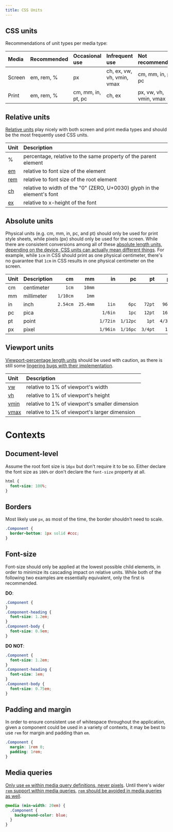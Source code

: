 ```yaml
---
title: CSS Units
---
```


## CSS units
Recommendations of unit types per media type:

| Media | Recommended | Occasional use | Infrequent use | Not recommended |
| :--- | :--- | :--- | :--- | :--- |
| Screen | em, rem, % | px | ch, ex, vw, vh, vmin, vmax | cm, mm, in, pt, pc |
| Print | em, rem, % | cm, mm, in, pt, pc | ch, ex | px, vw, vh, vmin, vmax |
## Relative units
[Relative units](http://www.w3.org/TR/css3-values/#font-relative-lengths)
play nicely with both screen and print media types and should be
the most frequently used CSS units.

| Unit | Description |
| :--- | :--- | 
| % | percentage, relative to the same property of the parent element |
| [em](http://www.w3.org/TR/css3-values/#em-unit) | relative to font size of the element |
| [rem](http://www.w3.org/TR/css3-values/#rem-unit) | relative to font size of the root element |
| [ch](http://www.w3.org/TR/css3-values/#ch-unit) | relative to width of the "0" (ZERO, U+0030) glyph in the element's font |
| [ex](http://www.w3.org/TR/css3-values/#ex-unit) | relative to x-height of the font |
## Absolute units
Physical units (e.g. cm, mm, in, pc, and pt)
should only be used for print style sheets,
while pixels (px) should only be used for the screen.
While there are consistent conversions among all of these
[absolute length units](http://www.w3.org/TR/css3-values/#absolute-lengths),
[depending on the device, CSS units can actually mean different things](http://omnicognate.wordpress.com/2013/01/07/in-css-px-is-not-an-angular-measurement-and-it-is-not-non-linear/).
For example, while `1cm` in CSS should print as one physical centimeter,
there's no guarantee that `1cm` in CSS results in one physical centimeter
on the screen.

Unit | Description | cm | mm | in | pc | pt | px
:--- | :--- | ---: | ---: | ---: | ---: | ---: | ---:
cm | centimeter | `1cm` | `10mm` | | | |
mm | millimeter | `1/10cm` | `1mm` | | | |
in | inch | `2.54cm` | `25.4mm` | `1in` | `6pc` | `72pt` | `96px`
pc | pica | | | `1/6in` | `1pc` | `12pt` | `16px`
pt | point | | | `1/72in` | `1/12pc` | `1pt` | `4/3px`
px | pixel | | | `1/96in` | `1/16pc` | `3/4pt` | `1px`

## Viewport units

[Viewport-percentage length units](http://www.w3.org/TR/css3-values/#viewport-relative-lengths)
should be used with caution, as there is still some
[lingering bugs with their implementation](http://caniuse.com/#feat=viewport-units).

Unit | Description
:--- | :---
[vw](http://www.w3.org/TR/css3-values/#vw-unit) | relative to 1% of viewport's width
[vh](http://www.w3.org/TR/css3-values/#vh-unit) | relative to 1% of viewport's height
[vmin](http://www.w3.org/TR/css3-values/#vmin-unit) | relative to 1% of viewport's smaller dimension
[vmax](http://www.w3.org/TR/css3-values/#vmax-unit) | relative to 1% of viewport's larger dimension

# Contexts

## Document-level
Assume the root font size is `16px` but don't require it to be so. Either declare the font size as `100%` or don't declare the `font-size` property at all.

```css
html {
  font-size: 100%;
}
```

## Borders
Most likely use `px`, as most of the time, the border shouldn't need to scale.
```css
.Component {
  border-bottom: 1px solid #ccc;
}
```

## Font-size
Font-size should only be applied at the lowest possible child elements,
in order to minimize its cascading impact on relative units.
While both of the following two examples are essentially equivalent,
only the first is recommended.

**DO**:
```css
.Component {
}
.Component-heading {
  font-size: 1.2em;
}
.Component-body {
  font-size: 0.9em;
}
```
**DO NOT**:
```css
.Component {
  font-size: 1.2em;
}
.Component-heading {
  font-size: 1em;
}
.Component-body {
  font-size: 0.75em;
}
```

## Padding and margin
In order to ensure consistent use of whitespace throughout the application,
given a component could be used in a variety of contexts,
it may be best to use `rem` for margin and padding than `em`.

```css
.Component {
  margin: 1rem 0;
  padding: 1rem;
}
```

## Media queries
[Only use `em` within media query definitions, never pixels](http://blog.cloudfour.com/the-ems-have-it-proportional-media-queries-ftw/).
Until there's wider [`rem` support within media queries](http://fvsch.com/code/bugs/rem-mediaquery/),
[`rem` should be avoided in media queries as well](http://codeboxers.com/em-vs-px-vs-rem-in-media-queries/).

```css
@media (min-width: 20em) {
  .Component {
    background-color: blue;
  }
}
```
